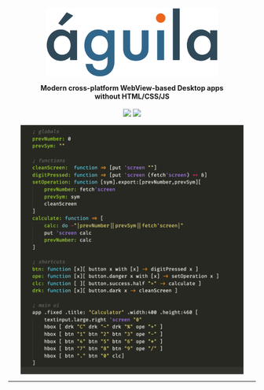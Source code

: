 <p align="center"><img align="center" width="350" src="https://raw.githubusercontent.com/arturo-lang/aguila/master/aguila.png"/></p>
<p align="center">
  <b>Modern cross-platform WebView-based Desktop apps<br>without HTML/CSS/JS</b>
  <br><br>
  <img src="https://img.shields.io/github/license/arturo-lang/aguila?style=for-the-badge">
  <img src="https://img.shields.io/badge/language-Arturo-orange.svg?style=for-the-badge">
  <!--<img src="https://img.shields.io/github/workflow/status/arturo-lang/aguila/Run%20Tests?style=for-the-badge">-->
</p>

<p align="center"><img width="90%" align="center" src="https://raw.githubusercontent.com/arturo-lang/aguila/master/screenshot.png"/></p>

--- 
